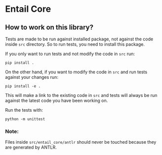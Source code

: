 # Entail Core

## How to work on this library?

Tests are made to be run against installed package, not against the code inside
`src` directory. So to run tests, you need to install this package.

If you only want to run tests and not modify the code in `src` run:

    pip install .

On the other hand, if you want to modify the code in `src` and run tests
against your changes run:

    pip install -e .

This will make a link to the existing code in `src` and tests will always be
run against the latest code you have been working on.

Run the tests with:

    python -m unittest

### Note:
    
Files inside `src/entail_core/antlr` should never be touched because they are 
generated by ANTLR.